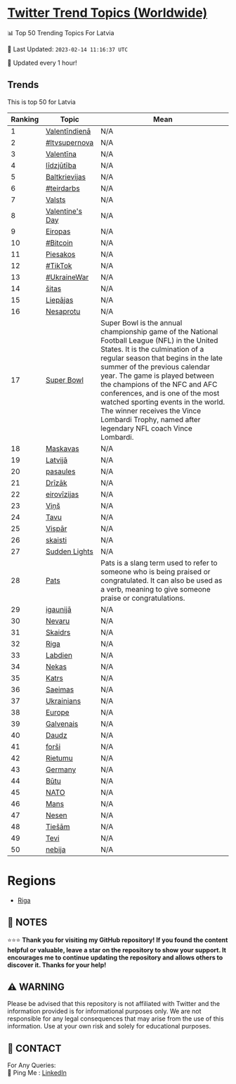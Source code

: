 [Twitter Trend Topics (Worldwide)](https://github.com/ErcinDedeoglu/Twitter-Trend-Topics)
==========


📊 Top 50 Trending Topics For Latvia

📆 Last Updated: `2023-02-14 11:16:37 UTC`

🔧 Updated every 1 hour!


## Trends

This is top 50 for Latvia

| Ranking | Topic | Mean |
| ------- | ------------ | ------------ |
| 1 | [Valentīndienā](http://twitter.com/search?q=Valent%c4%abndien%c4%81) | N/A |
| 2 | [#ltvsupernova](http://twitter.com/search?q=%23ltvsupernova) | N/A |
| 3 | [Valentīna](http://twitter.com/search?q=Valent%c4%abna) | N/A |
| 4 | [līdzjūtība](http://twitter.com/search?q=l%c4%abdzj%c5%abt%c4%abba) | N/A |
| 5 | [Baltkrievijas](http://twitter.com/search?q=Baltkrievijas) | N/A |
| 6 | [#teirdarbs](http://twitter.com/search?q=%23teirdarbs) | N/A |
| 7 | [Valsts](http://twitter.com/search?q=Valsts) | N/A |
| 8 | [Valentine's Day](http://twitter.com/search?q=Valentine%27s+Day) | N/A |
| 9 | [Eiropas](http://twitter.com/search?q=Eiropas) | N/A |
| 10 | [#Bitcoin](http://twitter.com/search?q=%23Bitcoin) | N/A |
| 11 | [Piesakos](http://twitter.com/search?q=Piesakos) | N/A |
| 12 | [#TikTok](http://twitter.com/search?q=%23TikTok) | N/A |
| 13 | [#UkraineWar](http://twitter.com/search?q=%23UkraineWar) | N/A |
| 14 | [šitas](http://twitter.com/search?q=%c5%a1itas) | N/A |
| 15 | [Liepājas](http://twitter.com/search?q=Liep%c4%81jas) | N/A |
| 16 | [Nesaprotu](http://twitter.com/search?q=Nesaprotu) | N/A |
| 17 | [Super Bowl](http://twitter.com/search?q=Super+Bowl) | Super Bowl is the annual championship game of the National Football League (NFL) in the United States. It is the culmination of a regular season that begins in the late summer of the previous calendar year. The game is played between the champions of the NFC and AFC conferences, and is one of the most watched sporting events in the world. The winner receives the Vince Lombardi Trophy, named after legendary NFL coach Vince Lombardi. |
| 18 | [Maskavas](http://twitter.com/search?q=Maskavas) | N/A |
| 19 | [Latvijā](http://twitter.com/search?q=Latvij%c4%81) | N/A |
| 20 | [pasaules](http://twitter.com/search?q=pasaules) | N/A |
| 21 | [Drīzāk](http://twitter.com/search?q=Dr%c4%abz%c4%81k) | N/A |
| 22 | [eirovīzijas](http://twitter.com/search?q=eirov%c4%abzijas) | N/A |
| 23 | [Viņš](http://twitter.com/search?q=Vi%c5%86%c5%a1) | N/A |
| 24 | [Tavu](http://twitter.com/search?q=Tavu) | N/A |
| 25 | [Vispār](http://twitter.com/search?q=Visp%c4%81r) | N/A |
| 26 | [skaisti](http://twitter.com/search?q=skaisti) | N/A |
| 27 | [Sudden Lights](http://twitter.com/search?q=Sudden+Lights) | N/A |
| 28 | [Pats](http://twitter.com/search?q=Pats) | Pats is a slang term used to refer to someone who is being praised or congratulated. It can also be used as a verb, meaning to give someone praise or congratulations. |
| 29 | [igaunijā](http://twitter.com/search?q=igaunij%c4%81) | N/A |
| 30 | [Nevaru](http://twitter.com/search?q=Nevaru) | N/A |
| 31 | [Skaidrs](http://twitter.com/search?q=Skaidrs) | N/A |
| 32 | [Riga](http://twitter.com/search?q=Riga) | N/A |
| 33 | [Labdien](http://twitter.com/search?q=Labdien) | N/A |
| 34 | [Nekas](http://twitter.com/search?q=Nekas) | N/A |
| 35 | [Katrs](http://twitter.com/search?q=Katrs) | N/A |
| 36 | [Saeimas](http://twitter.com/search?q=Saeimas) | N/A |
| 37 | [Ukrainians](http://twitter.com/search?q=Ukrainians) | N/A |
| 38 | [Europe](http://twitter.com/search?q=Europe) | N/A |
| 39 | [Galvenais](http://twitter.com/search?q=Galvenais) | N/A |
| 40 | [Daudz](http://twitter.com/search?q=Daudz) | N/A |
| 41 | [forši](http://twitter.com/search?q=for%c5%a1i) | N/A |
| 42 | [Rietumu](http://twitter.com/search?q=Rietumu) | N/A |
| 43 | [Germany](http://twitter.com/search?q=Germany) | N/A |
| 44 | [Būtu](http://twitter.com/search?q=B%c5%abtu) | N/A |
| 45 | [NATO](http://twitter.com/search?q=NATO) | N/A |
| 46 | [Mans](http://twitter.com/search?q=Mans) | N/A |
| 47 | [Nesen](http://twitter.com/search?q=Nesen) | N/A |
| 48 | [Tiešām](http://twitter.com/search?q=Tie%c5%a1%c4%81m) | N/A |
| 49 | [Tevi](http://twitter.com/search?q=Tevi) | N/A |
| 50 | [nebija](http://twitter.com/search?q=nebija) | N/A |



# Regions

* [Riga](</Latvia/Riga.md>)



## 📝 NOTES

⭐⭐⭐ **Thank you for visiting my GitHub repository! If you found the content helpful or valuable, leave a star on the repository to show your support. It encourages me to continue updating the repository and allows others to discover it. Thanks for your help!**


## ⚠️ WARNING

Please be advised that this repository is not affiliated with Twitter and the information provided is for informational purposes only. We are not responsible for any legal consequences that may arise from the use of this information. Use at your own risk and solely for educational purposes.


## 📨 CONTACT

 For Any Queries:  
            🏓 Ping Me : [LinkedIn](https://www.linkedin.com/in/ercindedeoglu/)
